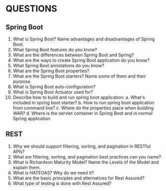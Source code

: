 # QUESTIONS
## Spring Boot

1. What is Spring Boot? Name advantages and disadvantages of Spring Boot.
2. What Spring Boot features do you know?
3. What are the differences between Spring Boot and Spring?
4. What are the ways to create Spring Boot application do you know?
5. What Spring Boot annotations do you know?
6. What are the Spring Boot properties?
7. What are the Spring Boot starters? Name some of them and their purpose.
8. What is Spring Boot auto-configuration?
9. What is Spring Boot Actuator used for?
10. Describe how to build and run spring boot application:
    a. What's included in spring boot starter?
    b. How to run spring boot application from command line?
    c. Where do the properties place when building WAR?
    d. Where is the servlet container in Spring Boot and in normal Spring application

## REST

1. Why we should support filtering, sorting, and pagination in RESTful APIs?
2. What are filtering, sorting, and pagination best practices can you name?
3. What is Richardson Maturity Model? Name the Levels of the Model and explain them.
4. What is HATEOAS? Why do we need it?
5. What are the basic principles and alternatives for Rest Assured?
6. What type of testing is done with Rest Assured?